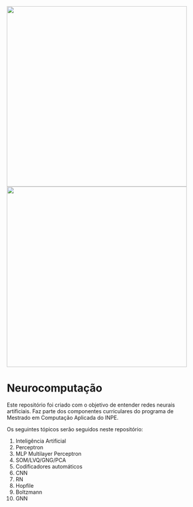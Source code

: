 <img src="https://i.imgur.com/pD0hWu5.gif"  width="480" />


<img src="https://www.cognex.com/library/media/blogs/deep-learning-blogs/2019/neural-network-large.jfif"  width="480" />

# Neurocomputação
Este repositório foi criado com o objetivo de entender redes neurais artificiais. Faz parte dos componentes curriculares do programa de Mestrado em Computação Aplicada do INPE.

Os seguintes tópicos serão seguidos neste repositório:

1. Inteligência Artificial
2. Perceptron
3. MLP Multilayer Perceptron
4. SOM/LVQ/GNG/PCA
5. Codificadores automáticos
6. CNN
7. RN
8. Hopfile
9. Boltzmann
10. GNN
